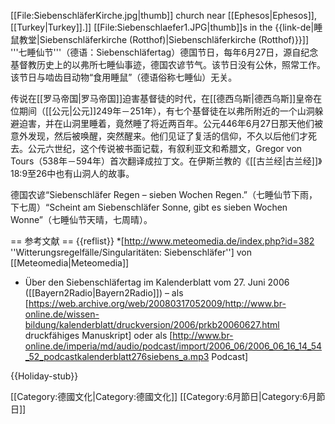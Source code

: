 [[File:SiebenschläferKirche.jpg|thumb]] church near [[Ephesos|Ephesos]], [[Turkey|Turkey]].]]
[[File:Siebenschlaefer1.JPG|thumb]]s in the {{link-de|睡鼠教堂|Siebenschläferkirche (Rotthof)|Siebenschläferkirche (Rotthof)}}]]
'''七睡仙节'''（德语：Siebenschläfertag）德国节日，每年6月27日，源自纪念基督教历史上的以弗所七睡仙事迹，德国农谚节气。该节日没有公休，照常工作。该节日与啮齿目动物“食用睡鼠”（德语俗称七睡仙）无关。

传说在[[罗马帝国|罗马帝国]]迫害基督徒的时代，在[[德西乌斯|德西乌斯]]皇帝在位期间（[[公元|公元]]249年－251年），有七个基督徒在以弗所附近的一个山洞躲避迫害，并在山洞里睡着，竟然睡了将近两百年。公元446年6月27日那天他们被意外发现，然后被唤醒，突然醒来。他们见证了复活的信仰，不久以后他们才死去。公元六世纪，这个传说被书面记载，有叙利亚文和希腊文，Gregor von Tours（538年－594年）首次翻译成拉丁文。在伊斯兰教的《[[古兰经|古兰经]]》18∶9至26中也有山洞人的故事。

德国农谚“Siebenschläfer Regen – sieben Wochen Regen.”（七睡仙节下雨，下七周）“Scheint am Siebenschläfer Sonne, gibt es sieben Wochen Wonne”（七睡仙节天晴，七周晴）。

== 参考文献 ==
{{reflist}}
*[http://www.meteomedia.de/index.php?id=382 ''Witterungsregelfälle/Singularitäten: Siebenschläfer''] von [[Meteomedia|Meteomedia]]
* Über den Siebenschläfertag im Kalenderblatt vom 27. Juni 2006 ([[Bayern2Radio|Bayern2Radio]]) – als [https://web.archive.org/web/20080317052009/http://www.br-online.de/wissen-bildung/kalenderblatt/druckversion/2006/prkb20060627.html druckfähiges Manuskript] oder als [http://www.br-online.de/imperia/md/audio/podcast/import/2006_06/2006_06_16_14_54_52_podcastkalenderblatt276siebens_a.mp3 Podcast]

{{Holiday-stub}}

[[Category:德國文化|Category:德國文化]]
[[Category:6月節日|Category:6月節日]]